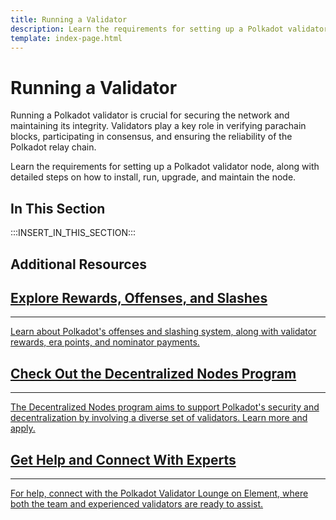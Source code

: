 ```yaml
---
title: Running a Validator
description: Learn the requirements for setting up a Polkadot validator node, along with detailed steps on how to install, run, upgrade, and maintain the node.
template: index-page.html
---
```


# Running a Validator

Running a Polkadot validator is crucial for securing the network and maintaining its integrity. Validators play a key role in verifying parachain blocks, participating in consensus, and ensuring the reliability of the Polkadot relay chain.

Learn the requirements for setting up a Polkadot validator node, along with detailed steps on how to install, run, upgrade, and maintain the node.

## In This Section

:::INSERT_IN_THIS_SECTION:::

## Additional Resources

<div class="subsection-wrapper">
  <div class="card">
    <a href="/infrastructure/staking-mechanics/" target="_blank">
      <h2 class="title">Explore Rewards, Offenses, and Slashes</h2>
      <hr>
      <p class="description">Learn about Polkadot's offenses and slashing system, along with validator rewards, era points, and nominator payments.</p>
    </a>
  </div>
  <div class="card">
    <a href="https://nodes.web3.foundation/" target="_blank">
      <h2 class="title">Check Out the Decentralized Nodes Program</h2>
      <hr>
      <p class="description">The Decentralized Nodes program aims to support Polkadot's security and decentralization by involving a diverse set of validators. Learn more and apply.</p>
    </a>
  </div>
  <div class="card">
    <a href="https://matrix.to/#/#polkadotvalidatorlounge:web3.foundation" target="_blank">
      <h2 class="title">Get Help and Connect With Experts</h2>
      <hr>
      <p class="description">For help, connect with the Polkadot Validator Lounge on Element, where both the team and experienced validators are ready to assist.</p>
    </a>
  </div>
</div>
